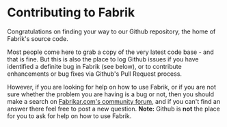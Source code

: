 # Contributing to Fabrik

Congratulations on finding your way to our Github repository, the home of Fabrik's source code.

Most people come here to grab a copy of the very latest code base - and that is fine.
But this is also the place to log Github issues if you have identified a definite bug in Fabrik (see below),
or to contribute enhancements or bug fixes via Github's Pull Request process.

However, if you are looking for help on how to use Fabrik,
or if you are not sure whether the problem you are having is a bug or not,
then you should make a search on
[Fabrikar.com's community forum](http://fabrikar.com/forums/index.php?forums/community.99/),
and if you can't find an answer there feel free to post a new question.
**Note:** Github is **not** the place for you to ask for help on how to use Fabrik.
